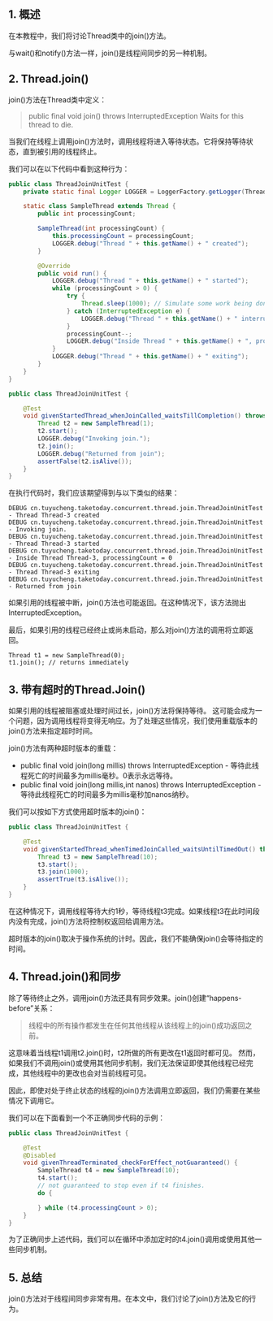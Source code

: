 ## 1. 概述

在本教程中，我们将讨论Thread类中的join()方法。

与wait()和notify()方法一样，join()是线程间同步的另一种机制。

## 2. Thread.join()

join()方法在Thread类中定义：

> public final void join() throws InterruptedException Waits for this thread to die.

当我们在线程上调用join()方法时，调用线程将进入等待状态。它将保持等待状态，直到被引用的线程终止。

我们可以在以下代码中看到这种行为：

```java
public class ThreadJoinUnitTest {
    private static final Logger LOGGER = LoggerFactory.getLogger(ThreadJoinUnitTest.class);

    static class SampleThread extends Thread {
        public int processingCount;

        SampleThread(int processingCount) {
            this.processingCount = processingCount;
            LOGGER.debug("Thread " + this.getName() + " created");
        }

        @Override
        public void run() {
            LOGGER.debug("Thread " + this.getName() + " started");
            while (processingCount > 0) {
                try {
                    Thread.sleep(1000); // Simulate some work being done by thread
                } catch (InterruptedException e) {
                    LOGGER.debug("Thread " + this.getName() + " interrupted.");
                }
                processingCount--;
                LOGGER.debug("Inside Thread " + this.getName() + ", processingCount = " + processingCount);
            }
            LOGGER.debug("Thread " + this.getName() + " exiting");
        }
    }
}
```

```java
public class ThreadJoinUnitTest {

    @Test
    void givenStartedThread_whenJoinCalled_waitsTillCompletion() throws InterruptedException {
        Thread t2 = new SampleThread(1);
        t2.start();
        LOGGER.debug("Invoking join.");
        t2.join();
        LOGGER.debug("Returned from join");
        assertFalse(t2.isAlive());
    }
}
```

在执行代码时，我们应该期望得到与以下类似的结果：

```
DEBUG cn.tuyucheng.taketoday.concurrent.thread.join.ThreadJoinUnitTest - Thread Thread-3 created
DEBUG cn.tuyucheng.taketoday.concurrent.thread.join.ThreadJoinUnitTest - Invoking join.
DEBUG cn.tuyucheng.taketoday.concurrent.thread.join.ThreadJoinUnitTest - Thread Thread-3 started
DEBUG cn.tuyucheng.taketoday.concurrent.thread.join.ThreadJoinUnitTest - Inside Thread Thread-3, processingCount = 0
DEBUG cn.tuyucheng.taketoday.concurrent.thread.join.ThreadJoinUnitTest - Thread Thread-3 exiting
DEBUG cn.tuyucheng.taketoday.concurrent.thread.join.ThreadJoinUnitTest - Returned from join
```

如果引用的线程被中断，join()方法也可能返回。在这种情况下，该方法抛出InterruptedException。

最后，如果引用的线程已经终止或尚未启动，那么对join()方法的调用将立即返回。

```
Thread t1 = new SampleThread(0);
t1.join(); // returns immediately
```

## 3. 带有超时的Thread.Join()

如果引用的线程被阻塞或处理时间过长，join()方法将保持等待。
这可能会成为一个问题，因为调用线程将变得无响应。为了处理这些情况，我们使用重载版本的join()方法来指定超时时间。

join()方法有两种超时版本的重载：

+ public final void join(long millis) throws InterruptedException - 等待此线程死亡的时间最多为millis毫秒。0表示永远等待。
+ public final void join(long millis,int nanos) throws InterruptedException - 等待此线程死亡的时间最多为millis毫秒加nanos纳秒。

我们可以按如下方式使用超时版本的join()：

```java
public class ThreadJoinUnitTest {

    @Test
    void givenStartedThread_whenTimedJoinCalled_waitsUntilTimedOut() throws InterruptedException {
        Thread t3 = new SampleThread(10);
        t3.start();
        t3.join(1000);
        assertTrue(t3.isAlive());
    }
}
```

在这种情况下，调用线程等待大约1秒，等待线程t3完成。如果线程t3在此时间段内没有完成，join()方法将控制权返回给调用方法。

超时版本的join()取决于操作系统的计时。因此，我们不能确保join()会等待指定的时间。

## 4. Thread.join()和同步

除了等待终止之外，调用join()方法还具有同步效果。join()创建“happens-before”关系：

> 线程中的所有操作都发生在任何其他线程从该线程上的join()成功返回之前。

这意味着当线程t1调用t2.join()时，t2所做的所有更改在t1返回时都可见。
然而，如果我们不调用join()或使用其他同步机制，我们无法保证即使其他线程已经完成，其他线程中的更改也会对当前线程可见。

因此，即使对处于终止状态的线程的join()方法调用立即返回，我们仍需要在某些情况下调用它。

我们可以在下面看到一个不正确同步代码的示例：

```java
public class ThreadJoinUnitTest {

    @Test
    @Disabled
    void givenThreadTerminated_checkForEffect_notGuaranteed() {
        SampleThread t4 = new SampleThread(10);
        t4.start();
        // not guaranteed to stop even if t4 finishes.
        do {

        } while (t4.processingCount > 0);
    }
}
```

为了正确同步上述代码，我们可以在循环中添加定时的t4.join()调用或使用其他一些同步机制。

## 5. 总结

join()方法对于线程间同步非常有用。在本文中，我们讨论了join()方法及它的行为。